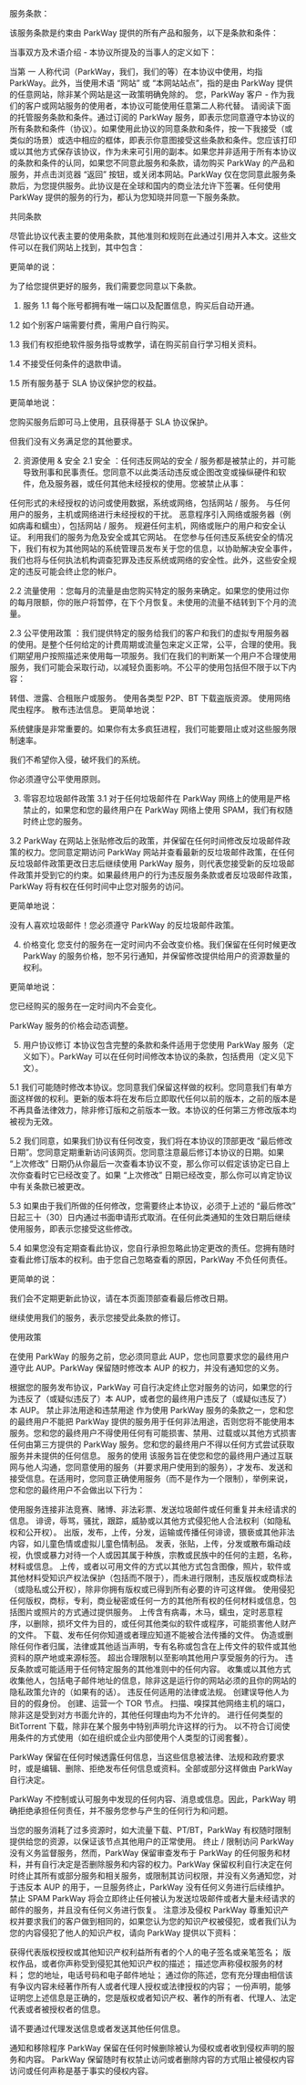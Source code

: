 服务条款：

该服务条款是约束由 ParkWay 提供的所有产品和服务，以下是条款和条件：

当事双方及术语介绍 - 本协议所提及的当事人的定义如下：

当第 一 人称代词（ParkWay，我们，我们的等）在本协议中使用，均指 ParkWay。此外，当使用术语 “网站” 或 “本网站站点”，指的是由 ParkWay 提供的任意网站，除非某个网站是这一政策明确免除的。
您，ParkWay 客户 - 作为我们的客户或网站服务的使用者，本协议可能使用任意第二人称代替。
请阅读下面的托管服务条款和条件。通过订阅的 ParkWay 服务，即表示您同意遵守本协议的所有条款和条件（协议）。如果使用此协议的同意条款和条件，按一下我接受（或类似的场景）或选中相应的框体，即表示你意图接受这些条款和条件。您应该打印或以其他方式保存该协议，作为未来可引用的副本。如果您并非适用于所有本协议的条款和条件的认同，如果您不同意此服务和条款，请勿购买 ParkWay 的产品和服务，并点击浏览器 “返回” 按钮，或关闭本网站。ParkWay 仅在您同意此服务条款后，为您提供服务。此协议是在全球和国内的商业法允许下签署。任何使用 ParkWay 提供的服务的行为，都认为您知晓并同意一下服务条款。

共同条款

尽管此协议代表主要的使用条款，其他准则和规则在此通过引用并入本文。这些文件可以在我们网站上找到，其中包含：

更简单的说：

为了给您提供更好的服务，我们需要您同意以下条款。

1. 服务
1.1 每个账号都拥有唯一端口以及配置信息，购买后自动开通。

1.2 如个别客户端需要付费，需用户自行购买。

1.3 我们有权拒绝软件服务指导或教学，请在购买前自行学习相关资料。

1.4 不接受任何条件的退款申请。

1.5 所有服务基于 SLA 协议保护您的权益。

更简单地说：

您购买服务后即可马上使用，且获得基于 SLA 协议保护。

但我们没有义务满足您的其他要求。

2. 资源使用 & 安全
2.1 安全 ：任何违反网站的安全 / 服务都是被禁止的，并可能导致刑事和民事责任。您同意不以此类活动违反或企图改变或操纵硬件和软件，危及服务器，或任何其他未经授权的使用。您被禁止从事：

任何形式的未经授权的访问或使用数据，系统或网络，包括网站 / 服务。
与任何用户的服务，主机或网络进行未经授权的干扰。
恶意程序引入网络或服务器（例如病毒和蠕虫），包括网站 / 服务。
规避任何主机，网络或账户的用户和安全认证。
利用我们的服务为危及安全或其它网站。
在您参与任何违反系统安全的情况下，我们有权为其他网站的系统管理员发布关于您的信息，以协助解决安全事件，我们也将与任何执法机构调查犯罪及违反系统或网络的安全性。此外，这些安全规定的违反可能会终止您的帐户。

2.2 流量使用 ：您每月的流量是由您购买特定的服务来确定。如果您的使用过你的每月限额，你的账户将暂停，在下个月恢复。未使用的流量不结转到下个月的流量。

2.3 公平使用政策 ：我们提供特定的服务给我们的客户和我们的虚拟专用服务器的使用。是整个任何给定的计费周期或流量包来定义正常，公平，合理的使用。我们期望用户按照描述来使用每一项服务。我们在我们的判断某一个用户不合理使用服务，我们可能会采取行动，以减轻负面影响。不公平的使用包括但不限于以下内容：

转借、泄露、合租账户或服务。
使用各类型 P2P、BT 下载盗版资源。
使用网络爬虫程序。
散布违法信息。
更简单地说：

系统健康是非常重要的。如果你有太多疯狂进程，我们可能要阻止或对这些服务限制速率。

我们不希望你入侵，破坏我们的系统。

你必须遵守公平使用原则。

3. 零容忍垃圾邮件政策
3.1 对于任何垃圾邮件在 ParkWay 网络上的使用是严格禁止的，如果您和您的最终用户在 ParkWay 网络上使用 SPAM，我们有权随时终止您的服务。

3.2 ParkWay 在网站上张贴修改后的政策，并保留在任何时间修改反垃圾邮件政策的权力。您同意定期访问 ParkWay 网站并查看最新的反垃圾邮件政策，在任何反垃圾邮件政策更改日志后继续使用 ParkWay 服务，则代表您接受新的反垃圾邮件政策并受到它的约束。如果最终用户的行为违反服务条款或者反垃圾邮件政策，ParkWay 将有权在任何时间中止您对服务的访问。

更简单地说：

没有人喜欢垃圾邮件！您必须遵守 ParkWay 的反垃圾邮件政策。

4. 价格变化
您支付的服务在一定时间内不会改变价格。我们保留在任何时候更改 ParkWay 的服务价格，恕不另行通知，并保留修改提供给用户的资源数量的权利。

更简单地说：

您已经购买的服务在一定时间内不会变化。

ParkWay 服务的价格会动态调整。

5. 用户协议修订
本协议包含完整的条款和条件适用于您使用 ParkWay 服务（定义如下）。ParkWay 可以在任何时间修改本协议的条款，包括费用（定义见下文）。

5.1 我们可能随时修改本协议。您同意我们保留这样做的权利。您同意我们有单方面这样做的权利。更新的版本将在发布后立即取代任何以前的版本，之前的版本是不再具备法律效力，除非修订版和之前版本一致。本协议的任何第三方修改版本均被视为无效。

5.2 我们同意，如果我们协议有任何改变，我们将在本协议的顶部更改 “最后修改日期”。您同意定期重新访问该网页。您同意注意最后修订本协议的日期。如果 “上次修改” 日期仍从你最后一次查看本协议不变，那么你可以假定该协定已自上次你查看时它已经改变了。如果 “上次修改” 日期已经改变，那么你可以肯定协议中有关条款已被更改。

5.3 如果由于我们所做的任何修改，您需要终止本协议，必须于上述的 “最后修改” 日起三十（30）日内通过书面申请形式取消。在任何此类通知的生效日期后继续使用服务，即表示您接受这些修改。

5.4 如果您没有定期查看此协议，您自行承担忽略此协定更改的责任。您拥有随时查看此修订版本的权利。由于您自己忽略查看的原因，ParkWay 不负任何责任。

更简单的说：

我们会不定期更新此协议，请在本页面顶部查看最后修改日期。

继续使用我们的服务，表示您接受此条款的修订。


使用政策

在使用 ParkWay 的服务之前，您必须同意此 AUP，您也同意要求您的最终用户遵守此 AUP。ParkWay 保留随时修改本 AUP 的权力，并没有通知您的义务。

根据您的服务发布协议，ParkWay 可自行决定终止您对服务的访问，如果您的行为违反了（或疑似违反了）本 AUP，或者您的最终用户违反了（或疑似违反了）本 AUP。
禁止非法用途和违禁用途
作为使用 ParkWay 服务的条款之一，您和您的最终用户不能把 ParkWay 提供的服务用于任何非法用途，否则您将不能使用本服务。您和您的最终用户不得使用任何有可能损害、禁用、过载或以其他方式损害任何由第三方提供的 ParkWay 服务。您和您的最终用户不得以任何方式尝试获取服务并未提供的任何信息。
服务的使用
该服务旨在使您和您的最终用户通过互联网与他人沟通，您同意使用的服务（并要求用户使用到的服务），才发布、发送和接受信息。在适用时，您同意正确使用服务（而不是作为一个限制），举例来说，您和您的最终用户不会做出以下行为：

使用服务连接非法竞赛、赌博、非法彩票、发送垃圾邮件或任何重复并未经请求的信息。
诽谤，辱骂，骚扰，跟踪，威胁或以其他方式侵犯他人合法权利（如隐私权和公开权）。
出版，发布，上传，分发，运输或传播任何诽谤，猥亵或其他非法内容，如儿童色情或虚拟儿童色情制品。
发表，张贴，上传，分发或散布煽动歧视，仇恨或暴力对待一个人或因其属于种族，宗教或民族中的任何的主题，名称，材料或信息。
上传，或者以可用文件的方式以其他方式包含图像，照片，软件或其他材料受知识产权法保护（包括而不限于），而未进行限制，违反版权或商标法（或隐私或公开权），除非你拥有版权或已得到所有必要的许可这样做。
使用侵犯任何版权，商标，专利，商业秘密或任何一方的其他所有权的任何材料或信息，包括图片或照片的方式通过提供服务。
上传含有病毒，木马，蠕虫，定时恶意程序，以删除，损坏文件为目的，或任何其他类似的软件或程序，可能损害他人财产的文件。
下载、发布任何你知道或者理应知道不能被合法传播的文件。
伪造或删除任何作者归属，法律或其他适当声明，专有名称或包含在上传文件的软件或其他资料的原产地或来源标签。
超出合理限制以至影响其他用户享受服务的行为。
违反条款或可能适用于任何特定服务的其他准则中的任何内容。
收集或以其他方式收集他人，包括电子邮件地址的信息，除非这是运行你的网站必须的且你的网站的隐私政策允许的（如果有的话）。
违反任何适用的法律或法规。
创建误导他人为目的的假身份。
创建、运营一个 TOR 节点。
扫描、嗅探其他网络主机的端口，除非这是受到对方书面允许的，其他任何理由均为不允许的。
进行任何类型的 Bit­Tor­rent 下载，除非在某个服务中特别声明允许这样的行为。
以不符合订阅使用条件的方式使用（如在组织或企业内部使用个人类型的订阅套餐）。

ParkWay 保留在任何时候透露任何信息，当这些信息被法律、法规和政府要求时，或是编辑、删除、拒绝发布任何信息或资料。全部或部分这样做由 ParkWay 自行决定。

ParkWay 不控制或认可服务中发现的任何内容、消息或信息。因此，ParkWay 明确拒绝承担任何责任，并不服务您参与产生的任何行为和问题。

当您的服务消耗了过多资源时，如大流量下载、PT/​BT，ParkWay 有权随时限制提供给您的资源，以保证该节点其他用户的正常使用。
终止 / 限制访问
ParkWay 没有义务监督服务，然而，ParkWay 保留审查发布于 ParkWay 的任何服务和材料，并有自行决定是否删除服务和内容的权力。ParkWay 保留权利自行决定在何时终止其所有或部分服务和相关服务，或限制其访问权限，并没有义务通知您，对于违反本 AUP 的用于，一旦服务终止，ParkWay 没有任何义务进行后续维护。
禁止 SPAM
ParkWay 将会立即终止任何被认为发送垃圾邮件或者大量未经请求的邮件的服务，并且没有任何义务进行恢复。
注意涉及侵权
ParkWay 尊重知识产权并要求我们的客户做到相同的，如果您认为您的知识产权被侵犯，或者我们认为您的内容侵犯了他人的知识产权，请向 ParkWay 提供以下资料：

获得代表版权授权或其他知识产权利益所有者的个人的电子签名或亲笔签名；
版权作品，或者你声称受到侵犯其他知识产权的描述；
描述您声称侵权服务的材料；
您的地址，电话号码和电子邮件地址；
通过你的陈述，您有充分理由相信该有争议内容未经著作所有人或者代理人授权或法律授权的内容；
一份声明，能够证明您上述信息是正确的，您是版权或者知识产权、著作的所有者、代理人、法定代表或者被授权者的信息。

请不要通过代理发送信息或者发送其他任何信息。

通知和移除程序
ParkWay 保留在任何时候删除被认为侵权或者收到侵权声明的服务和内容。
ParkWay 保留随时有权禁止访问或者删除内容的方式阻止被侵权内容访问或任何声称是基于事实的侵权内容。

